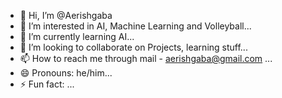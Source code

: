 - 👋 Hi, I’m @Aerishgaba
- 👀 I’m interested in AI, Machine Learning and Volleyball...
- 🌱 I’m currently learning AI...
- 💞️ I’m looking to collaborate on Projects, learning stuff...
- 📫 How to reach me through mail - aerishgaba@gmail.com ...
- 😄 Pronouns: he/him...
- ⚡ Fun fact: ...

<!---
Aerishgaba/Aerishgaba is a ✨ special ✨ repository because its `README.md` (this file) appears on your GitHub profile.
You can click the Preview link to take a look at your changes.
--->
